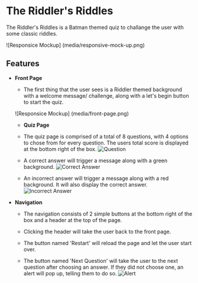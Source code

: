 # The Riddler's Riddles

The Riddler's Riddles is a Batman themed quiz to challange the user with some classic riddles.  

![Responsice Mockup] (media/responsive-mock-up.png)

## **Features**

- **Front Page** 
  - The first thing that the user sees is a Riddler themed background with a welcome message/
  challenge, along with a let's begin button to start the quiz. 

  ![Responsice Mockup] (media/front-page.png)

  - **Quiz Page**
  - The quiz page is comprised of a total of 8 questions, with 4 options to chose from for every question. The users total score is displayed at the bottom right of the box.
![Question](media/quiz-page.png)

  - A correct answer will trigger a message along with a green background.
![Correct Answer](media/correct.png)

  - An incorrect answer will trigger a message along with a red background. It will also display the correct answer.
![Incorrect Answer](media/wrong.png)

- **Navigation**
  - The navigation consists of 2 simple buttons at the bottom right of the box and a header at the top of the page.

  - Clicking the header will take the user back to the front page.

  - The button named 'Restart' will reload the page and let the user start over.

  - The button named 'Next Question' will take the user to the next question after choosing an answer. If they did not choose one, an alert will pop up, telling them to do so.
  ![Alert](media/media-display.png)